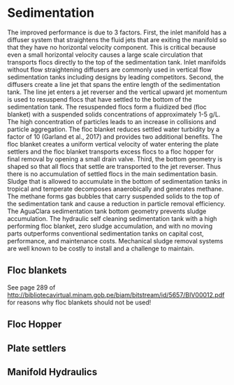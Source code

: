 # Sedimentation
The improved performance is due to 3 factors. First, the inlet manifold has a diffuser system that straightens the fluid jets that are exiting the manifold so that they have no horizontal velocity component. This is critical because even a small horizontal velocity causes a large scale circulation that transports flocs directly to the top of the sedimentation tank. Inlet manifolds without flow straightening diffusers are commonly used in vertical flow sedimentation tanks including designs by leading competitors.
Second, the diffusers create a line jet that spans the entire length of the sedimentation tank. The line jet enters a jet reverser and the vertical upward jet momentum is used to resuspend flocs that have settled to the bottom of the sedimentation tank. The resuspended flocs form a fluidized bed (floc blanket) with a suspended solids concentrations of approximately 1-5 g/L. The high concentration of particles leads to an increase in collisions and particle aggregation. The floc blanket reduces settled water turbidity by a factor of 10 (Garland et al., 2017) and provides two additional benefits. The floc blanket creates a uniform vertical velocity of water entering the plate settlers and the floc blanket transports excess flocs to a floc hopper for final removal by opening a small drain valve.
Third, the bottom geometry is shaped so that all flocs that settle are transported to the jet reverser. Thus there is no accumulation of settled flocs in the main sedimentation basin. Sludge that is allowed to accumulate in the bottom of sedimentation tanks in tropical and temperate decomposes anaerobically and generates methane. The methane forms gas bubbles that carry suspended solids to the top of the sedimentation tank and cause a reduction in particle removal efficiency.  The AguaClara sedimentation tank bottom geometry prevents sludge accumulation.
The hydraulic self cleaning sedimentation tank with a high performing floc blanket, zero sludge accumulation, and with no moving parts outperforms conventional sedimentation tanks on capital cost, performance, and maintenance costs. Mechanical sludge removal systems are well known to be costly to install and a challenge to maintain.

## Floc blankets

See page 289 of http://bibliotecavirtual.minam.gob.pe/biam/bitstream/id/5657/BIV00012.pdf for reasons why floc blankets should not be used!

## Floc Hopper

## Plate settlers

## Manifold Hydraulics
